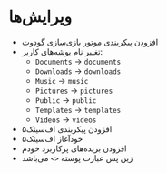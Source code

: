 # ویرایش‌ها


- افزودن پیکربندی موتور بازی‌سازی گودوت
- تغییر نام پوشه‌های کاربر:
	- `Documents` -> `documents`
	- `Downloads` -> `downloads`
	- `Music` -> `music`
	- `Pictures` -> `pictures`
	- `Public` -> `public`
	- `Templates` -> `templates`
	- `Videos` -> `videos`
- افزودن پیکربندی اف‌سیتک۵
- خودآغاز اف‌سیتک۵
- افزودن بریده‌های پرکاربرد خودم
- زین پس عبارت پوسته ` <> ` می‌باشد
